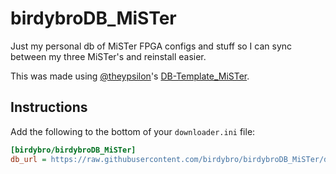 # birdybroDB_MiSTer
Just my personal db of MiSTer FPGA configs and stuff so I can sync between my three MiSTer's and reinstall easier.

This was made using [@theypsilon](https://github.com/theypsilon)'s [DB-Template_MiSTer](https://github.com/theypsilon/DB-Template_MiSTer).

## Instructions

Add the following to the bottom of your `downloader.ini` file:

```ini
[birdybro/birdybroDB_MiSTer]
db_url = https://raw.githubusercontent.com/birdybro/birdybroDB_MiSTer/db/db.json.zip
```
